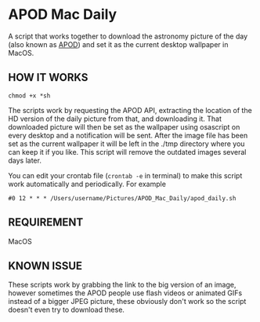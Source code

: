 # APOD Mac Daily

A script that works together to download the astronomy picture of the day (also known as [APOD](https://apod.nasa.gov/apod/)) and set it as the current desktop wallpaper in MacOS.

## HOW IT WORKS
`chmod +x *sh`

The scripts work by requesting the APOD API, extracting the location of the HD version of the daily picture from that, and downloading it. That downloaded picture will then be set as the wallpaper using osascript on every desktop and a notification will be sent. After the image file has been set as the current wallpaper it will be left in the ./tmp directory where you can keep it if you like. This script will remove the outdated images several days later.

You can edit your crontab file  (`crontab -e` in terminal) to make this script work automatically and periodically. For example

`#0 12 * * * /Users/username/Pictures/APOD_Mac_Daily/apod_daily.sh`

## REQUIREMENT
MacOS

## KNOWN ISSUE
These scripts work by grabbing the link to the big version of an image, however sometimes the APOD people use flash videos or animated GIFs instead of a bigger JPEG picture, these obviously don't work so the script doesn't even try to download these.
